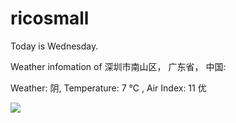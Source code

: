# ricosmall

Today is Wednesday.

Weather infomation of 深圳市南山区， 广东省， 中国: 

Weather: 阴, Temperature: 7 ℃ , Air Index: 11 优

<img src="https://github-readme-stats.vercel.app/api?username=ricosmall&show_icons=true" />
